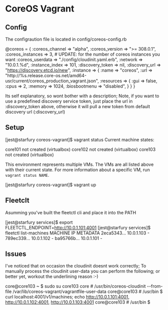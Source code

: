 CoreOS Vagrant
==============

Config
--------

The configraution file is located in config/coreos-config.rb

  @coreos = {
    :coreos_channel   => "alpha",
    :coreos_version   => ">= 308.0.1",
    :coreos_instances => 3, # UPDATE: for the number of coreos instances you want
    :coreos_userdata  => "./config/cloudinit.yaml.erb",
    :network          => "10.0.1.%d",
    :instance_index   => 101,
    :discovery_token  => nil,
    :discovery_url    => "https://discovery.etcd.io/new",
    :instance => {
      :name => "coreos",
      :url  => "http://%s.release.core-os.net/amd64-usr/current/coreos_production_vagrant.json",
      :resources => {
        :gui          => false,
        :cpus         => 2,
        :memory       => 1024,
        :biosbootmenu => "disabled",
      }
    }
  }

Its self explanatory, so wont bother with a description; Note, if you want to use a predefined discovery service token, just place the url in :discovery_token above, otherwise it will pull a new token from default discovery url (:discovery_url)

Setup
--------

  [jest@starfury coreos-vagrant]$ vagrant status
  Current machine states:

  core101                   not created (virtualbox)
  core102                   not created (virtualbox)
  core103                   not created (virtualbox)

  This environment represents multiple VMs. The VMs are all listed
  above with their current state. For more information about a specific
  VM, run `vagrant status NAME`.

  [jest@starfury coreos-vagrant]$ vagrant up


Fleetclt
--------

Asumming you've built the fleetctl cli and place it into the PATH

  [jest@starfury services]$ export FLEETCTL_ENDPOINT=http://10.0.1.101:4001
  [jest@starfury services]$ fleetctl list-machines
  MACHINE   IP    METADATA
  2eca5343... 10.0.1.103  -
  789ec339... 10.0.1.102  -
  ba95766b... 10.0.1.101  -

Issues
--------

I've noticed that on occasion the cloudinit doesnt work correctly; To manually process the cloudinit user-data you can perform the following; or better yet, workout the underlining reason :-)

  core@core103 ~ $ sudo su
  core103 core # /usr/bin/coreos-cloudinit --from-file /var/lib/coreos-vagrant/vagrantfile-user-data
  core@core103 # /usr/bin $ curl localhost:4001/v1/machines; echo
  http://10.0.1.101:4001, http://10.0.1.102:4001, http://10.0.1.103:4001
  core@core103 # /usr/bin $
